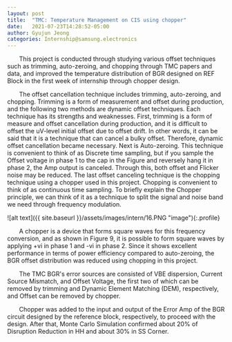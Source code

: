 ```yaml
---
layout: post
title:  "TMC: Temperature Management on CIS using chopper"
date:   2021-07-23T14:28:52-05:00
author: Gyujun Jeong
categories: Internship@samsung.electronics
---
```


&nbsp; &nbsp; &nbsp; &nbsp;This project is conducted through studying various offset techniques such as trimming, auto-zeroing, and chopping through TMC papers and data, and improved the temperature distribution of BGR designed on REF Block in the first week of internship through chopper design.<br>

&nbsp; &nbsp; &nbsp; &nbsp;The offset cancellation technique includes trimming, auto-zeroing, and chopping. Trimming is a form of measurement and offset during production, and the following two methods are dynamic offset techniques. Each technique has its strengths and weaknesses. First, trimming is a form of measure and offset cancellation during production, and it is difficult to offset the uV-level initial offset due to offset drift. In other words, it can be said that it is a technique that can cancel a bulky offset. Therefore, dynamic offset cancellation became necessary. Next is Auto-zeroing. This technique is convenient to think of as Discrete time sampling, but if you sample the Offset voltage in phase 1 to the cap in the Figure and reversely hang it in phase 2, the Amp output is canceled. Through this, both offset and Flicker noise may be reduced. The last offset canceling technique is the chopping technique using a chopper used in this project. Chopping is convenient to think of as continuous time sampling. To briefly explain the Chopper principle, we can think of it as a technique to split the signal and noise band we need through frequency modulation.<br>

![alt text]({{ site.baseurl }}/assets/images/intern/16.PNG "image"){:.profile}<br>

&nbsp; &nbsp; &nbsp; &nbsp;A chopper is a device that forms square waves for this frequency conversion, and as shown in Figure 9, it is possible to form square waves by applying +vi in phase 1 and -vi in phase 2. Since it shows excellent performance in terms of power efficiency compared to auto-zeroing, the BGR offset distribution was reduced using chopping in this project.<br>

&nbsp; &nbsp; &nbsp; &nbsp;The TMC BGR's error sources are consisted of VBE dispersion, Current Source Mismatch, and Offset Voltage, the first two of which can be removed by trimming and Dynamic Element Matching (DEM), respectively, and Offset can be removed by chopper.<br>

&nbsp; &nbsp; &nbsp; &nbsp;Chopper was added to the input and output of the Error Amp of the BGR circuit designed by the reference block, respectively, to proceed with the design. After that, Monte Carlo Simulation confirmed about 20% of Disruption Reduction in HH and about 30% in SS Corner.



